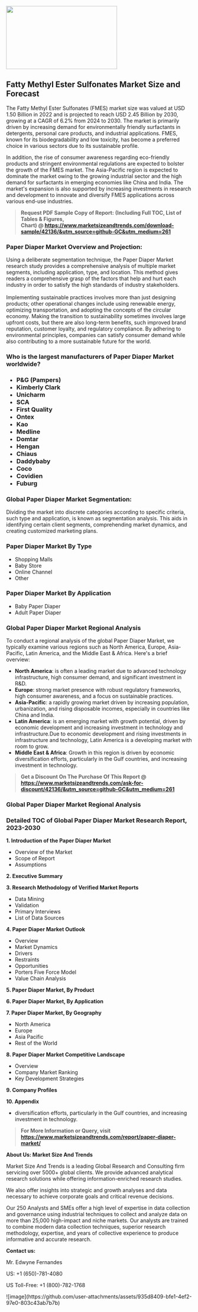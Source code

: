 <p><img class="alignnone size-medium wp-image-20088" src="https://ffe5etoiles.com/wp-content/uploads/2024/12/MST1-300x171.png" alt="" width="300" height="171" /></p><h2>Fatty Methyl Ester Sulfonates Market Size and Forecast</h2><p>The Fatty Methyl Ester Sulfonates (FMES) market size was valued at USD 1.50 Billion in 2022 and is projected to reach USD 2.45 Billion by 2030, growing at a CAGR of 6.2% from 2024 to 2030. The market is primarily driven by increasing demand for environmentally friendly surfactants in detergents, personal care products, and industrial applications. FMES, known for its biodegradability and low toxicity, has become a preferred choice in various sectors due to its sustainable profile.</p><p>In addition, the rise of consumer awareness regarding eco-friendly products and stringent environmental regulations are expected to bolster the growth of the FMES market. The Asia-Pacific region is expected to dominate the market owing to the growing industrial sector and the high demand for surfactants in emerging economies like China and India. The market's expansion is also supported by increasing investments in research and development to innovate and diversify FMES applications across various end-use industries.</p></p><blockquote id="" class=""><strong>Request PDF Sample Copy of Report: (Including Full TOC, List of Tables &amp; Figures, Chart)&nbsp;@&nbsp;<strong><a href="https://www.marketsizeandtrends.com/download-sample/42136/&utm_source=github-GC&utm_medium=261" target="_blank">https://www.marketsizeandtrends.com/download-sample/42136/&utm_source=github-GC&utm_medium=261</a></strong></strong></blockquote><h3 id="" class="">Paper Diaper Market&nbsp;Overview and Projection:</h3><p id="" class="">Using a deliberate segmentation technique, the Paper Diaper Market research study provides a comprehensive analysis of multiple market segments, including application, type, and location. This method gives readers a comprehensive grasp of the factors that help and hurt each industry in order to satisfy the high standards of industry stakeholders. <br /> <br />Implementing sustainable practices involves more than just designing products; other operational changes include using renewable energy, optimizing transportation, and adopting the concepts of the circular economy. Making the transition to sustainability sometimes involves large upfront costs, but there are also long-term benefits, such improved brand reputation, customer loyalty, and regulatory compliance. By adhering to environmental principles, companies can satisfy consumer demand while also contributing to a more sustainable future for the world.</p><h3 id="" class="">Who is the largest manufacturers of&nbsp;Paper Diaper Market worldwide?</h3><h3 class=""><p><ul><li>P&G (Pampers) </li><li> Kimberly Clark </li><li> Unicharm </li><li> SCA </li><li> First Quality </li><li> Ontex </li><li> Kao </li><li> Medline </li><li> Domtar </li><li> Hengan </li><li> Chiaus </li><li> Daddybaby </li><li> Coco </li><li> Covidien </li><li> Fuburg</li></ul></p></h3><h3 id="" class="">Global&nbsp;Paper Diaper Market Segmentation:</h3><p id="" class="">Dividing the market into discrete categories according to specific criteria, such type and application, is known as segmentation analysis. This aids in identifying certain client segments, comprehending market dynamics, and creating customized marketing plans.</p><h3 id="" class="">Paper Diaper Market&nbsp;By Type</h3><p><p><ul><li>Shopping Malls </li><li> Baby Store </li><li> Online Channel </li><li> Other</p></li></ul></p></p><h3 id="" class="">Paper Diaper Market&nbsp;By Application</h3><p class=""><p><ul><li>Baby Paper Diaper </li><li> Adult Paper Diaper</li></ul></p></p><h3 id="" class="">Global Paper Diaper Market Regional Analysis</h3><p id="" class="">To conduct a regional analysis of the global Paper Diaper Market, we typically examine various regions such as North America, Europe, Asia-Pacific, Latin America, and the Middle East &amp; Africa. Here's a brief overview:</p><ul><li><strong>North America</strong>: is often a leading market due to advanced technology infrastructure, high consumer demand, and significant investment in R&amp;D.</li><li><strong>Europe</strong>: strong market presence with robust regulatory frameworks, high consumer awareness, and a focus on sustainable practices.</li><li><strong>Asia-Pacific</strong>: a rapidly growing market driven by increasing population, urbanization, and rising disposable incomes, especially in countries like China and India.</li><li><strong>Latin America</strong>: is an emerging market with growth potential, driven by economic development and increasing investment in technology and infrastructure.Due to economic development and rising investments in infrastructure and technology, Latin America is a developing market with room to grow.</li><li><strong>Middle East &amp; Africa</strong>: Growth in this region is driven by economic diversification efforts, particularly in the Gulf countries, and increasing investment in technology.</li></ul><blockquote id="" class=""><strong>Get a Discount On The Purchase Of This Report @ <strong><a href="https://www.marketsizeandtrends.com/ask-for-discount/42136/&utm_source=github-GC&utm_medium=261" target="_blank">https://www.marketsizeandtrends.com/ask-for-discount/42136/&utm_source=github-GC&utm_medium=261</a></strong></strong></blockquote><h3 id="" class="">Global Paper Diaper Market Regional Analysis</h3><h3 id="" class="">Detailed TOC of Global Paper Diaper Market Research Report, 2023-2030</h3><p id="" class=""><strong>1. Introduction of the Paper Diaper Market</strong></p><ul><li>Overview of the Market</li><li>Scope of Report</li><li>Assumptions</li></ul><p id="" class=""><strong>2. Executive Summary</strong></p><p id="" class=""><strong>3. Research Methodology of Verified Market Reports</strong></p><ul><li>Data Mining</li><li>Validation</li><li>Primary Interviews</li><li>List of Data Sources</li></ul><p id="" class=""><strong>4. Paper Diaper Market Outlook</strong></p><ul><li>Overview</li><li>Market Dynamics</li><li>Drivers</li><li>Restraints</li><li>Opportunities</li><li>Porters Five Force Model</li><li>Value Chain Analysis</li></ul><p id="" class=""><strong>5. Paper Diaper Market, By Product</strong></p><p id="" class=""><strong>6. Paper Diaper Market, By Application</strong></p><p id="" class=""><strong>7. Paper Diaper Market, By Geography</strong></p><ul><li>North America</li><li>Europe</li><li>Asia Pacific</li><li>Rest of the World</li></ul><p id="" class=""><strong>8. Paper Diaper Market Competitive Landscape</strong></p><ul><li>Overview</li><li>Company Market Ranking</li><li>Key Development Strategies</li></ul><p id="" class=""><strong>9. Company Profiles</strong></p><p id="" class=""><strong>10. Appendix</strong></p><ul><li>diversification efforts, particularly in the Gulf countries, and increasing investment in technology.</li></ul><blockquote id="" class=""><strong>For More Information or Query, visit <strong><strong><a href="https://www.marketsizeandtrends.com/report/paper-diaper-market/" target="_blank">https://www.marketsizeandtrends.com/report/paper-diaper-market/</a></strong></strong></strong></blockquote><p id="" class=""><strong>About Us: Market Size And Trends</strong></p><p id="" class="">Market Size And Trends is a leading Global Research and Consulting firm servicing over 5000+ global clients. We provide advanced analytical research solutions while offering information-enriched research studies.</p><p id="" class="">We also offer insights into strategic and growth analyses and data necessary to achieve corporate goals and critical revenue decisions.</p><p id="" class="">Our 250 Analysts and SMEs offer a high level of expertise in data collection and governance using industrial techniques to collect and analyze data on more than 25,000 high-impact and niche markets. Our analysts are trained to combine modern data collection techniques, superior research methodology, expertise, and years of collective experience to produce informative and accurate research.</p><p id="" class=""><strong>Contact us:</strong></p><p id="" class="">Mr. Edwyne Fernandes</p><p id="" class="">US: +1 (650)-781-4080</p><p id="" class="">US Toll-Free: +1 (800)-782-1768</p>
![image](https://github.com/user-attachments/assets/935d8409-bfe1-4ef2-97e0-803c43ab7b7b)
